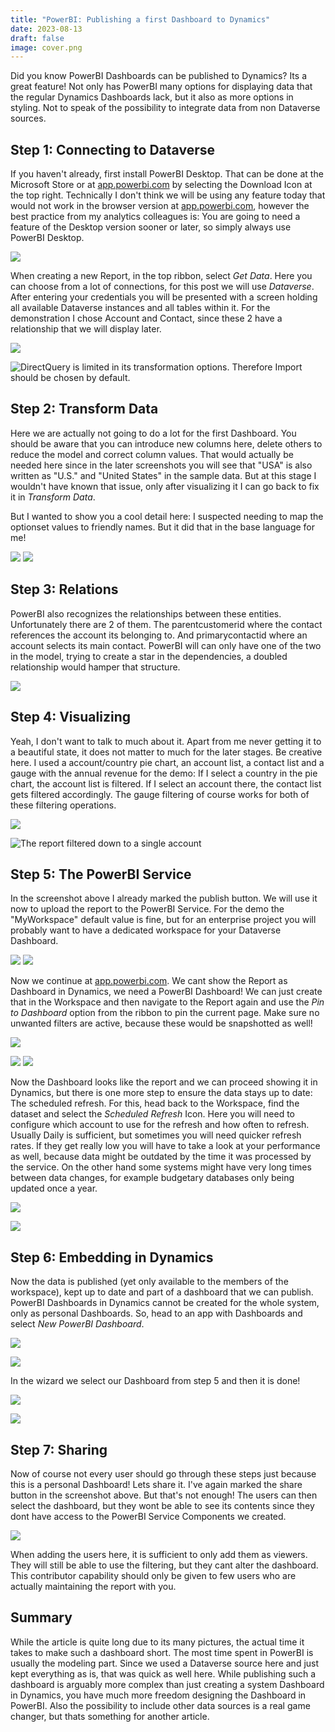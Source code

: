 ```yaml
---
title: "PowerBI: Publishing a first Dashboard to Dynamics"
date: 2023-08-13
draft: false
image: cover.png
---
```


Did you know PowerBI Dashboards can be published to Dynamics? Its a great feature! Not only has PowerBI many options for displaying data that the regular Dynamics Dashboards lack, but it also as more options in styling. Not to speak of the possibility to integrate data from non Dataverse sources. 

## Step 1: Connecting to Dataverse
If you haven't already, first install PowerBI Desktop. That can be done at the Microsoft Store or at [app.powerbi.com](https://app.powerbi.com/) by selecting the Download Icon at the top right. Technically I don't think we will be using any feature today that would not work in the browser version at [app.powerbi.com](https://app.powerbi.com/), however the best practice from my analytics colleagues is: You are going to need a feature of the Desktop version sooner or later, so simply always use PowerBI Desktop.

![](NewConnection.png)

When creating a new Report, in the top ribbon, select _Get Data_. Here you can choose from a lot of connections, for this post we will use _Dataverse_. 
After entering your credentials you will be presented with a screen holding all available Dataverse instances and all tables within it. For the demonstration I chose Account and Contact, since these 2 have a relationship that we will display later.

![](Tables.png)

![_DirectQuery_ is limited in its transformation options. Therefore _Import_ should be chosen by default.](ConnectionSetting.png)

## Step 2: Transform Data
Here we are actually not going to do a lot for the first Dashboard. You should be aware that you can introduce new columns here, delete others to reduce the model and correct column values. That would actually be needed here since in the later screenshots you will see that "USA" is also written as "U.S." and "United States" in the sample data. But at this stage I wouldn't have known that issue, only after visualizing it I can go back to fix it in _Transform Data_.

But I wanted to show you a cool detail here: I suspected needing to map the optionset values to friendly names. But it did that in the base language for me!

![](code.png) ![](codeName.png)

## Step 3: Relations
PowerBI also recognizes the relationships between these entities. Unfortunately there are 2 of them. The parentcustomerid where the contact references the account its belonging to. And primarycontactid where an account selects its main contact. PowerBI will can only have one of the two in the model, trying to create a star in the dependencies, a doubled relationship would hamper that structure.

![](Relations.png)

## Step 4: Visualizing
Yeah, I don't want to talk to much about it. Apart from me never getting it to a beautiful state, it does not matter to much for the later stages. Be creative here. I used a account/country pie chart, an account list, a contact list and a gauge with the annual revenue for the demo: If I select a country in the pie chart, the account list is filtered. If I select an account there, the contact list gets filtered accordingly. The gauge filtering of course works for both of these filtering operations.

![](Report.png)

![The report filtered down to a single account](ReportFiltered.png)

## Step 5: The PowerBI Service
In the screenshot above I already marked the publish button. We will use it now to upload the report to the PowerBI Service. For the demo the "MyWorkspace" default value is fine, but for an enterprise project you will probably want to have a dedicated workspace for your Dataverse Dashboard.

![](Publish.png) ![](PublishDone.png) 

Now we continue at [app.powerbi.com](https://app.powerbi.com/). We cant show the Report as Dashboard in Dynamics, we need a PowerBI Dashboard! We can just create that in the Workspace and then navigate to the Report again and use the _Pin to Dashboard_ option from the ribbon to pin the current page. Make sure no unwanted filters are active, because these would be snapshotted as well! 

![](NewDashboard.png)

![](PinToDashboard.png) ![](PinDialog.png) 

Now the Dashboard looks like the report and we can proceed showing it in Dynamics, but there is one more step to ensure the data stays up to date: The scheduled refresh. For this, head back to the Workspace, find the dataset and select the _Scheduled Refresh_ Icon. Here you will need to configure which account to use for the refresh and how often to refresh. Usually Daily is sufficient, but sometimes you will need quicker refresh rates. If they get really low you will have to take a look at your performance as well, because data might be outdated by the time it was processed by the service. On the other hand some systems might have very long times between data changes, for example budgetary databases only being updated once a year.

![](ScheduledRefresh.png) 

![](RefreshDialog.png) 

## Step 6: Embedding in Dynamics
Now the data is published (yet only available to the members of the workspace), kept up to date and part of a dashboard that we can publish. PowerBI Dashboards in Dynamics cannot be created for the whole system, only as personal Dashboards. So, head to an app with Dashboards and select _New PowerBI Dashboard_.

![](NewDynDashboard.png) 

![](DynDashboardDialog.png) 

In the wizard we select our Dashboard from step 5 and then it is done!

![](DynDashboard.png) 

![](DynDashboardFiltered.png) 

## Step 7: Sharing
Now of course not every user should go through these steps just because this is a personal Dashboard! Lets share it. I've again marked the share button in the screenshot above. But that's not enough! The users can then select the dashboard, but they wont be able to see its contents since they dont have access to the PowerBI Service Components we created.

![](ManageWorkspace.png) 

When adding the users here, it is sufficient to only add them as viewers. They will still be able to use the filtering, but they cant alter the dashboard. This contributor capability should only be given to few users who are actually maintaining the report with you.

## Summary
While the article is quite long due to its many pictures, the actual time it takes to make such a dashboard short. The most time spent in PowerBI is usually the modeling part. Since we used a Dataverse source here and just kept everything as is, that was quick as well here. While publishing such a dashboard is arguably more complex than just creating a system Dashboard in Dynamics, you have much more freedom designing the Dashboard in PowerBI. Also the possibility to include other data sources is a real game changer, but thats something for another article.